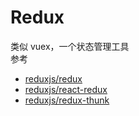 # Redux

类似 vuex，一个状态管理工具  
参考

- [reduxjs/redux](https://github.com/reduxjs/redux)
- [reduxjs/react-redux](https://github.com/reduxjs/react-redux)
- [reduxjs/redux-thunk](https://github.com/reduxjs/redux-thunk)
